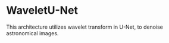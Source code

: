 # WaveletU-Net
This architecture utilizes wavelet transform in U-Net, to denoise astronomical images.
